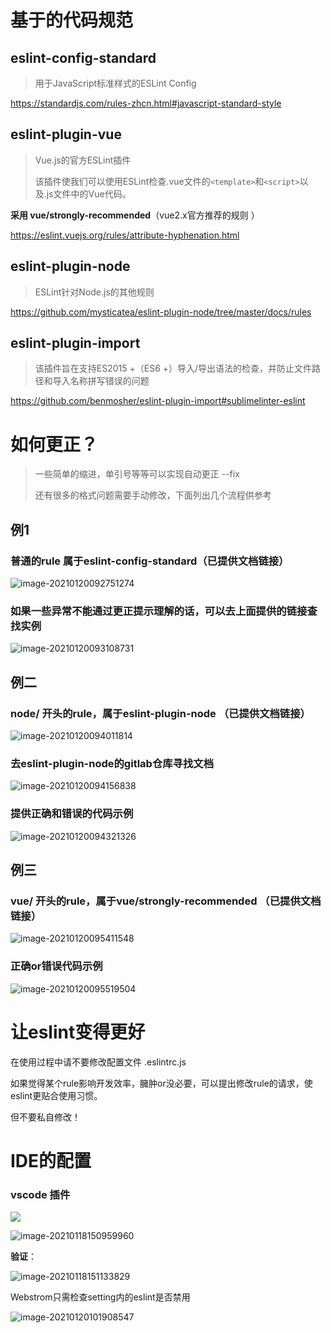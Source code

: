 # 基于的代码规范

## eslint-config-standard

> 用于JavaScript标准样式的ESLint Config

https://standardjs.com/rules-zhcn.html#javascript-standard-style

## eslint-plugin-vue

> Vue.js的官方ESLint插件
>
> 该插件使我们可以使用ESLint检查.vue文件的`<template>`和`<script>`以及.js文件中的Vue代码。

**采用 vue/strongly-recommended**（vue2.x官方推荐的规则 ）

https://eslint.vuejs.org/rules/attribute-hyphenation.html

## eslint-plugin-node

> ESLint针对Node.js的其他规则

https://github.com/mysticatea/eslint-plugin-node/tree/master/docs/rules

## eslint-plugin-import

> 该插件旨在支持ES2015 +（ES6 +）导入/导出语法的检查，并防止文件路径和导入名称拼写错误的问题

https://github.com/benmosher/eslint-plugin-import#sublimelinter-eslint





# 如何更正？

> 一些简单的缩进，单引号等等可以实现自动更正 --fix
>
> 还有很多的格式问题需要手动修改，下面列出几个流程供参考

## 例1

### 普通的rule 属于eslint-config-standard（已提供文档链接）

![image-20210120092751274](ESLINT-README.assets/image-20210120092751274.png)



### 如果一些异常不能通过更正提示理解的话，可以去上面提供的链接查找实例

![image-20210120093108731](ESLINT-README.assets/image-20210120093108731.png)

## 例二

### node/ 开头的rule，属于eslint-plugin-node （已提供文档链接）

![image-20210120094011814](ESLINT-README.assets/image-20210120094011814.png)

### 去eslint-plugin-node的gitlab仓库寻找文档

![image-20210120094156838](ESLINT-README.assets/image-20210120094156838.png)

### 提供正确和错误的代码示例

![image-20210120094321326](ESLINT-README.assets/image-20210120094321326.png)

## 例三

### vue/ 开头的rule，属于vue/strongly-recommended （已提供文档链接）

![image-20210120095411548](ESLINT-README.assets/image-20210120095411548.png)

### 正确or错误代码示例

![image-20210120095519504](ESLINT-README.assets/image-20210120095519504.png)

# 让eslint变得更好

在使用过程中请不要修改配置文件 .eslintrc.js

如果觉得某个rule影响开发效率，臃肿or没必要，可以提出修改rule的请求，使eslint更贴合使用习惯。

但不要私自修改！

# IDE的配置

### vscode 插件

![](picture-back/image-20210114185321375.pngimage-20210118150959960.png)

![image-20210118150959960](ESLINT-README.assets/image-20210118150959960-1611024676199.png)

**验证**：

![image-20210118151133829](ESLINT-README.assets/image-20210118151133829.png)

Webstrom只需检查setting内的eslint是否禁用

![image-20210120101908547](ESLINT-README.assets/image-20210120101908547.png)